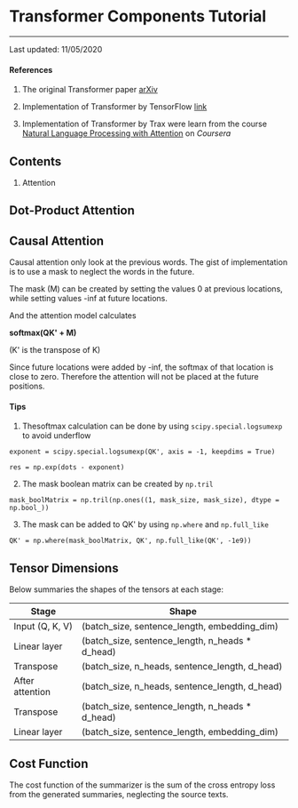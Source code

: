 # Transformer Components Tutorial

---

Last updated: 11/05/2020

#### References

1. The original Transformer paper [arXiv](https://arxiv.org/abs/1706.03762)

2. Implementation of Transformer by TensorFlow [link](https://www.tensorflow.org/tutorials/text/transformer)

3. Implementation of Transformer by Trax were learn from the course [Natural Language Processing with Attention](https://www.coursera.org/learn/attention-models-in-nlp) on *Coursera*

## Contents

1. Attention


## Dot-Product Attention


## Causal Attention

Causal attention only look at the previous words. The gist of implementation is to use a mask to neglect the words in the future.

The mask (M) can be created by setting the values 0 at previous locations, while setting values -inf at future locations.

And the attention model calculates

**softmax(QK' + M)**

(K' is the transpose of K)

Since future locations were added by -inf, the softmax of that location is close to zero. Therefore the attention will not be placed at the future positions.

#### Tips

1. Thesoftmax calculation can be done by using `scipy.special.logsumexp` to avoid underflow

``` python3
exponent = scipy.special.logsumexp(QK', axis = -1, keepdims = True)

res = np.exp(dots - exponent)
```

2. The mask boolean matrix can be created by `np.tril`

```python3
mask_boolMatrix = np.tril(np.ones((1, mask_size, mask_size), dtype = np.bool_))
```

3. The mask can be added to QK' by using `np.where` and `np.full_like`

``` python3
QK' = np.where(mask_boolMatrix, QK', np.full_like(QK', -1e9))
```

## Tensor Dimensions

Below summaries the shapes of the tensors at each stage:

| Stage | Shape |
| ----------- | ----------- |
| Input (Q, K, V) | (batch_size, sentence_length, embedding_dim) |
| Linear layer | (batch_size, sentence_length, n_heads * d_head) |
| Transpose | (batch_size, n_heads, sentence_length, d_head) |
| After attention | (batch_size, n_heads, sentence_length, d_head) |
| Transpose | (batch_size, sentence_length, n_heads * d_head) |
| Linear layer | (batch_size, sentence_length, embedding_dim) |

## Cost Function
The cost function of the summarizer is the sum of the cross entropy loss from the generated summaries, neglecting the source texts.
